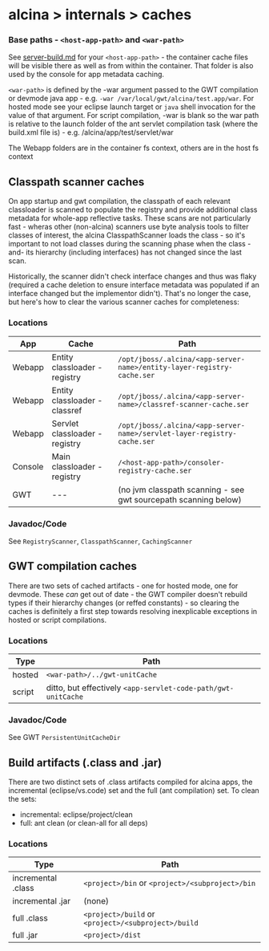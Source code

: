 # alcina > internals > caches

### Base paths - `<host-app-path>` and `<war-path>`
See [server-build.md](server-build.md) for your `<host-app-path>` - the container cache files will be visible there as well as 
from within the container. That folder is also used by the console for app metadata caching.

`<war-path>` is defined by the -war argument passed to the GWT compilation or devmode java app - e.g. 
`-war /var/local/gwt/alcina/test.app/war`. For hosted mode see your eclipse launch target or `java` shell invocation for 
the value of that argument. For script compilation, -war is blank so the war path is relative to 
the launch folder of the ant servlet compilation task (where the build.xml file is) - e.g. /alcina/app/test/servlet/war


The Webapp folders are in the container fs context, others are in the host fs context

## Classpath scanner caches

On app startup and gwt compilation, the classpath of each relevant classloader is scanned to populate the registry and provide additional
class metadata for whole-app reflective tasks. These scans are not particularly fast - wheras other (non-alcina) scanners use
byte analysis tools to filter classes of interest, the alcina ClasspathScanner loads the class - so it's important
to not load classes during the scanning phase when the class -and- its hierarchy (including interfaces) has not changed
since the last scan.

Historically, the scanner didn't check interface changes and thus was flaky (required a cache deletion to ensure interface
metadata was populated if an interface changed but the implementor didn't). That's no longer the case, but here's how to clear
the various scanner caches for completeness:


### Locations

| App     | Cache                          | Path                                                                         |
| ------- | ------------------------------ | ---------------------------------------------------------------------------- |
| Webapp  | Entity  classloader - registry | 	`/opt/jboss/.alcina/<app-server-name>/entity-layer-registry-cache.ser`       |
| Webapp  | Entity  classloader - classref | 	`/opt/jboss/.alcina/<app-server-name>/classref-scanner-cache.ser`            |
| Webapp  | Servlet classloader - registry | `/opt/jboss/.alcina/<app-server-name>/servlet-layer-registry-cache.ser`      |
| Console | Main    classloader - registry | `/<host-app-path>/consoler-registry-cache.ser`                               |
| GWT     | ---                            | (no jvm classpath scanning - see gwt sourcepath scanning below)              |


### Javadoc/Code
See `RegistryScanner`,  `ClasspathScanner`, `CachingScanner`

## GWT compilation caches

There are two sets of cached artifacts - one for hosted mode, one for devmode. These *can* get out of date - the GWT compiler 
doesn't rebuild types if their hierarchy changes (or reffed constants) - so clearing the caches  is definitely a first step 
towards resolving inexplicable exceptions in hosted or script compilations.

### Locations

| Type                |  Path                                                                         |
| ------------------- |  ---------------------------------------------------------------------------- |
| hosted              | `<war-path>/../gwt-unitCache`                                                 |
| script              | ditto, but effectively `<app-servlet-code-path/gwt-unitCache`                 |

### Javadoc/Code
See GWT `PersistentUnitCacheDir`

## Build artifacts (.class and .jar)

There are two distinct sets of .class artifacts compiled for alcina apps, the incremental (eclipse/vs.code) set and the 
full (ant compilation) set. To clean the sets: 
* incremental: eclipse/project/clean
* full: ant clean (or clean-all for all deps)

### Locations

| Type                |  Path                                                                         |
| ------------------- |  ---------------------------------------------------------------------------- |
| incremental .class  | `<project>/bin` or `<project>/<subproject>/bin`                               |
| incremental .jar    | (none)                                                                        |
| full        .class  | `<project>/build` or `<project>/<subproject>/build`                           |
| full        .jar    | `<project>/dist`                                                              |
